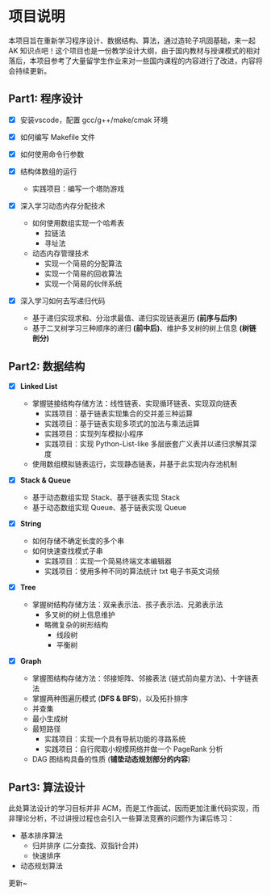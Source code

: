 # 项目说明

本项目旨在重新学习程序设计、数据结构、算法，通过造轮子巩固基础，来一起 AK 知识点吧！这个项目也是一份教学设计大纲，由于国内教材与授课模式的相对落后，本项目参考了大量留学生作业来对一些国内课程的内容进行了改进，内容将会持续更新。



## Part1: 程序设计

- [x] 安装vscode，配置 gcc/g++/make/cmak 环境
- [x] 如何编写 Makefile 文件
- [x] 如何使用命令行参数
- [x] 结构体数组的运行
  - 实践项目：编写一个塔防游戏

- [x] 深入学习动态内存分配技术
  - 如何使用数组实现一个哈希表
    - 拉链法
    - 寻址法
  - 动态内存管理技术
    - 实现一个简易的分配算法
    - 实现一个简易的回收算法
    - 实现一个简易的伙伴系统
- [x] 深入学习如何去写递归代码
  - 基于递归实现求和、分治求最值、递归实现链表遍历 **(前序与后序)**
  - 基于二叉树学习三种顺序的递归 **(前中后)**、维护多叉树的树上信息 **(树链剖分)**





## Part2: 数据结构

- [x] **Linked List**

  - 掌握链接结构存储方法：线性链表、实现循环链表、实现双向链表
    - 实践项目：基于链表实现集合的交并差三种运算
    - 实践项目：基于链表实现多项式的加法与乘法运算
    - 实践项目：实现列车模拟小程序
    - 实践项目：实现 Python-List-like 多层嵌套广义表并以递归求解其深度
  - 使用数组模拟链表运行，实现静态链表，并基于此实现内存池机制

- [x] **Stack & Queue**
  - 基于动态数组实现 Stack、基于链表实现 Stack
  - 基于动态数组实现 Queue、基于链表实现 Queue

- [x] **String**
  - 如何存储不确定长度的多个串
  - 如何快速查找模式子串
    - 实践项目：实现一个简易终端文本编辑器
    - 实践项目：使用多种不同的算法统计 txt 电子书英文词频

- [x] **Tree**
  - 掌握树结构存储方法：双亲表示法、孩子表示法、兄弟表示法
    - 多叉树的树上信息维护
    - 略微复杂的树形结构
      - 线段树
      - 平衡树

- [x] **Graph**
  - 掌握图结构存储方法：邻接矩阵、邻接表法 (链式前向星方法)、十字链表法
  - 掌握两种图遍历模式 (**DFS & BFS**)，以及拓扑排序
  - 并查集
  - 最小生成树
  - 最短路径
    - 实践项目：实现一个具有导航功能的寻路系统
    - 实践项目：自行爬取小规模网络并做一个 PageRank 分析
  - DAG 图结构具备的性质 (**铺垫动态规划部分的内容**)




## Part3: 算法设计

此处算法设计的学习目标并非 ACM，而是工作面试，因而更加注重代码实现，而非理论分析，不过讲授过程也会引入一些算法竞赛的问题作为课后练习：

- 基本排序算法
  - 归并排序 (二分查找、双指针合并)
  - 快速排序
- 动态规划算法





更新~
